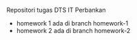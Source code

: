 Repositori tugas DTS IT Perbankan
- homework 1 ada di branch homework-1
- homework 2 ada di branch homework-2